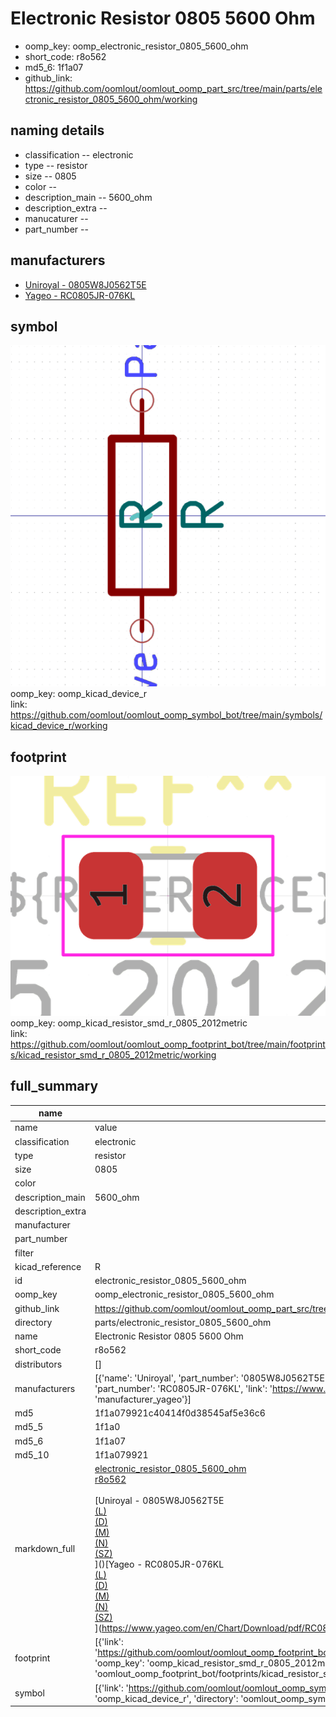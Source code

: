 # Electronic Resistor 0805 5600 Ohm

  
* oomp_key: oomp_electronic_resistor_0805_5600_ohm 
* short_code: r8o562
* md5_6: 1f1a07  
* github_link: https://github.com/oomlout/oomlout_oomp_part_src/tree/main/parts/electronic_resistor_0805_5600_ohm/working  
## naming details
* classification -- electronic
* type -- resistor
* size -- 0805
* color -- 
* description_main -- 5600_ohm
* description_extra -- 
* manucaturer -- 
* part_number -- 


## manufacturers
* [Uniroyal - 0805W8J0562T5E]()  
* [Yageo - RC0805JR-076KL](https://www.yageo.com/en/Chart/Download/pdf/RC0805JR-076KL)  

## symbol

![](symbol/0/working/working_600.png)  
oomp_key: oomp_kicad_device_r  
link: https://github.com/oomlout/oomlout_oomp_symbol_bot/tree/main/symbols/kicad_device_r/working  

## footprint

![](footprint/0/working/working_600.png)  
oomp_key: oomp_kicad_resistor_smd_r_0805_2012metric  
link: https://github.com/oomlout/oomlout_oomp_footprint_bot/tree/main/footprints/kicad_resistor_smd_r_0805_2012metric/working  

## full_summary
| name | value | 
| --- | --- | 
| name | value | 
| classification | electronic | 
| type | resistor | 
| size | 0805 | 
| color |  | 
| description_main | 5600_ohm | 
| description_extra |  | 
| manufacturer |  | 
| part_number |  | 
| filter |  | 
| kicad_reference | R | 
| id | electronic_resistor_0805_5600_ohm | 
| oomp_key | oomp_electronic_resistor_0805_5600_ohm | 
| github_link | https://github.com/oomlout/oomlout_oomp_part_src/tree/main/parts/electronic_resistor_0805_5600_ohm/working | 
| directory | parts/electronic_resistor_0805_5600_ohm | 
| name | Electronic Resistor 0805 5600 Ohm | 
| short_code | r8o562 | 
| distributors | [] | 
| manufacturers | [{'name': 'Uniroyal', 'part_number': '0805W8J0562T5E', 'link': '', 'id': 'manufacturer_uniroyal'}, {'name': 'Yageo', 'part_number': 'RC0805JR-076KL', 'link': 'https://www.yageo.com/en/Chart/Download/pdf/RC0805JR-076KL', 'id': 'manufacturer_yageo'}] | 
| md5 | 1f1a079921c40414f0d38545af5e36c6 | 
| md5_5 | 1f1a0 | 
| md5_6 | 1f1a07 | 
| md5_10 | 1f1a079921 | 
| markdown_full | [electronic_resistor_0805_5600_ohm](https://github.com/oomlout/oomlout_oomp_part_src/tree/main/parts/electronic_resistor_0805_5600_ohm/working)<br>[r8o562](https://github.com/oomlout/oomlout_oomp_part_src/tree/main/parts/electronic_resistor_0805_5600_ohm/working)<br><br>[Uniroyal - 0805W8J0562T5E<br>[(L)<br>](https://www.lcsc.com/search?q=0805W8J0562T5E)[(D)<br>](https://www.digikey.com/en/products?,keywords=0805W8J0562T5E)[(M)<br>](https://www.mouser.com/Search/Refine?Keyword=0805W8J0562T5E)[(N)<br>](https://www.newark.com/search?st=0805W8J0562T5E)[(SZ)<br>](https://so.szlcsc.com/global.html?k=0805W8J0562T5E)]()[Yageo - RC0805JR-076KL<br>[(L)<br>](https://www.lcsc.com/search?q=RC0805JR-076KL)[(D)<br>](https://www.digikey.com/en/products?,keywords=RC0805JR-076KL)[(M)<br>](https://www.mouser.com/Search/Refine?Keyword=RC0805JR-076KL)[(N)<br>](https://www.newark.com/search?st=RC0805JR-076KL)[(SZ)<br>](https://so.szlcsc.com/global.html?k=RC0805JR-076KL)](https://www.yageo.com/en/Chart/Download/pdf/RC0805JR-076KL) | 
| footprint | [{'link': 'https://github.com/oomlout/oomlout_oomp_footprint_bot/tree/main/foootprntss/kicad_resistor_smd_r_0805_2012metric', 'oomp_key': 'oomp_kicad_resistor_smd_r_0805_2012metric', 'directory': 'oomlout_oomp_footprint_bot/footprints/kicad_resistor_smd_r_0805_2012metric//working/working.kicad_mod'}] | 
| symbol | [{'link': 'https://github.com/oomlout/oomlout_oomp_symbol_bot/tree/main/symbols/kicad_device_r', 'oomp_key': 'oomp_kicad_device_r', 'directory': 'oomlout_oomp_symbol_bot/symbols/kicad_device_r//working/working.kicad_sym'}] | 

